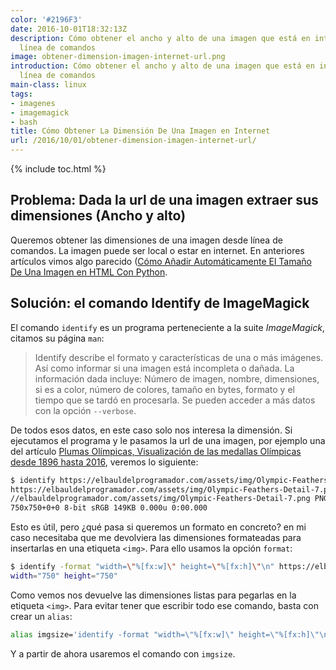 ```yaml
---
color: '#2196F3'
date: 2016-10-01T18:32:13Z
description: Cómo obtener el ancho y alto de una imagen que está en internet desde
  línea de comandos
image: obtener-dimension-imagen-internet-url.png
introduction: Cómo obtener el ancho y alto de una imagen que está en internet desde
  línea de comandos
main-class: linux
tags:
- imagenes
- imagemagick
- bash
title: Cómo Obtener La Dimensión De Una Imagen en Internet
url: /2016/10/01/obtener-dimension-imagen-internet-url/
---
```


{% include toc.html %}

## Problema: Dada la url de una imagen extraer sus dimensiones (Ancho y alto)

Queremos obtener las dimensiones de una imagen desde línea de comandos. La imagen puede ser local o estar en internet.  En anteriores artículos vimos algo parecido ([Cómo Añadir Automáticamente El Tamaño De Una Imagen en HTML Con Python](https://elbauldelprogramador.com/como-anadir-automaticamente-el-tamao-de-una-imagen-en-html-con-python/ "Cómo Añadir Automáticamente El Tamaño De Una Imagen en HTML Con Python").

<!--ad-->

## Solución: el comando Identify de ImageMagick

El comando `identify` es un programa perteneciente a la suite _ImageMagick_, citamos su página `man`:

> Identify describe el formato y características de una o más imágenes. Así como informar si una imagen está incompleta o dañada. La información dada incluye: Número de imagen, nombre, dimensiones, si es a color, número de colores, tamaño en bytes, formato y el tiempo que se tardó en procesarla. Se pueden acceder a más datos con la opción `--verbose`.

De todos esos datos, en este caso solo nos interesa la dimensión. Si ejecutamos el programa y le pasamos la url de una imagen, por ejemplo una del artículo [Plumas Olímpicas, Visualización de las medallas Olímpicas desde 1896 hasta 2016](https://elbauldelprogramador.com/las-medallas-de-oro-en-las-olimpiadas-desde-1896-visualizadas/ "Plumas Olímpicas, Visualización de las medallas Olímpicas desde 1896 hasta 2016"), veremos lo siguiente:

```bash
$ identify https://elbauldelprogramador.com/assets/img/Olympic-Feathers-Detail-7.png
https://elbauldelprogramador.com/assets/img/Olympic-Feathers-Detail-7.png=>\
//elbauldelprogramador.com/assets/img/Olympic-Feathers-Detail-7.png PNG 750x750\
750x750+0+0 8-bit sRGB 149KB 0.000u 0:00.000
```

Esto es útil, pero ¿qué pasa si queremos un formato en concreto? en mi caso necesitaba que me devolviera las dimensiones formateadas para insertarlas en una etiqueta `<img>`. Para ello usamos la opción `format`:

```bash
$ identify -format "width=\"%[fx:w]\" height=\"%[fx:h]\"\n" https://elbauldelprogramador.com/assets/img/Olympic-Feathers-Detail-7.png
width="750" height="750"
```

Como vemos nos devuelve las dimensiones listas para pegarlas en la etiqueta `<img>`. Para evitar tener que escribir todo ese comando, basta con crear un `alias`:

```bash
alias imgsize='identify -format "width=\"%[fx:w]\" height=\"%[fx:h]\"\n"'
```

Y a partir de ahora usaremos el comando con `imgsize`.

